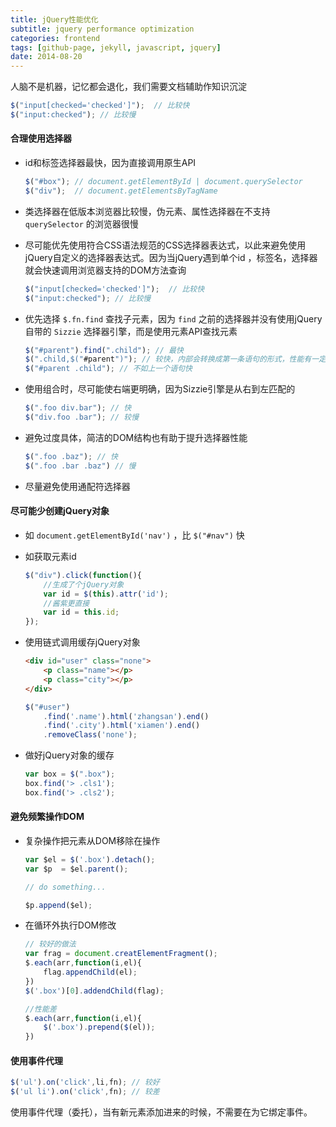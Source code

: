```yaml
---
title: jQuery性能优化
subtitle: jquery performance optimization
categories: frontend
tags: [github-page, jekyll, javascript, jquery]
date: 2014-08-20
---
```


人脑不是机器，记忆都会退化，我们需要文档辅助作知识沉淀

<!-- more -->

```js
$("input[checked='checked']");  // 比较快
$("input:checked"); // 比较慢
```

#### 合理使用选择器

* id和标签选择器最快，因为直接调用原生API

    ```js
    $("#box"); // document.getElementById | document.querySelector
    $("div");  // document.getElementsByTagName
    ```

* 类选择器在低版本浏览器比较慢，伪元素、属性选择器在不支持 `querySelector` 的浏览器很慢

* 尽可能优先使用符合CSS语法规范的CSS选择器表达式，以此来避免使用jQuery自定义的选择器表达式。因为当jQuery遇到单个id
，标签名，选择器就会快速调用浏览器支持的DOM方法查询

    ```js
    $("input[checked='checked']");  // 比较快
    $("input:checked"); // 比较慢
    ```

* 优先选择 `$.fn.find` 查找子元素，因为 `find` 之前的选择器并没有使用jQuery自带的 `Sizzie` 选择器引擎，而是使用元素API查找元素

    ```js
    $("#parent").find(".child"); // 最快
    $(".child,$("#parent")"); // 较快，内部会转换成第一条语句的形式，性能有一定损耗
    $("#parent .child"); // 不如上一个语句快
    ```

* 使用组合时，尽可能使右端更明确，因为Sizzie引擎是从右到左匹配的

    ```js
    $(".foo div.bar"); // 快
    $("div.foo .bar"); // 较慢
    ```

* 避免过度具体，简洁的DOM结构也有助于提升选择器性能

    ```js
    $(".foo .baz"); // 快
    $(".foo .bar .baz") // 慢
    ```

* 尽量避免使用通配符选择器

#### 尽可能少创建jQuery对象

* 如 `document.getElementById('nav')` ，比 `$("#nav")` 快
* 如获取元素id

    ```js
    $("div").click(function(){
        //生成了个jQuery对象
        var id = $(this).attr('id');
        //酱紫更直接
        var id = this.id;
    });
    ```

* 使用链式调用缓存jQuery对象

    ```html
    <div id="user" class="none">
        <p class="name"></p>
        <p class="city"></p>
    </div>
    ```

    ```js
    $("#user")
        .find('.name').html('zhangsan').end()
        .find('.city').html('xiamen').end()
        .removeClass('none');
    ```

* 做好jQuery对象的缓存

    ```js
    var box = $(".box");
    box.find('> .cls1');
    box.find('> .cls2');
    ```

#### 避免频繁操作DOM

* 复杂操作把元素从DOM移除在操作</p>

    ```js
    var $el = $('.box').detach();
    var $p  = $el.parent();

    // do something...

    $p.append($el);
    ```

* 在循环外执行DOM修改</p>

    ```js
    // 较好的做法
    var frag = document.creatElementFragment();
    $.each(arr,function(i,el){
        flag.appendChild(el);
    })
    $('.box')[0].addendChild(flag);

    //性能差
    $.each(arr,function(i,el){
        $('.box').prepend($(el));
    })
    ```

#### 使用事件代理

```js
$('ul').on('click',li,fn); // 较好
$('ul li').on('click',fn); // 较差
```

使用事件代理（委托），当有新元素添加进来的时候，不需要在为它绑定事件。
